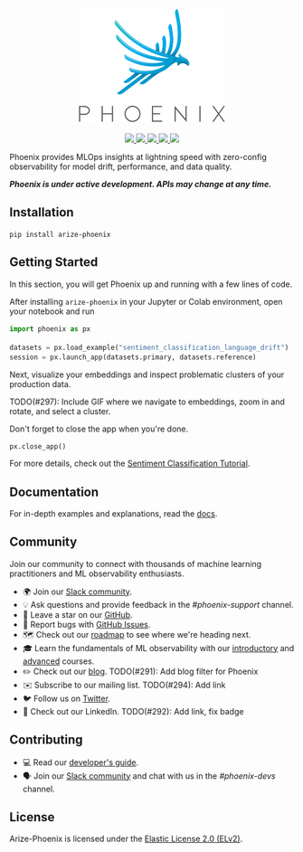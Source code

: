 <p align="center">
    <a target="_blank" href="https://arize.com" style="background:none">
        <img alt="phoenix logo" src="https://github.com/Arize-ai/phoenix/blob/main/assets/phoenix-logo-light.svg" width="auto" height="200"></img>
    </a>
    <br/>
    <br/>
    <a href="https://twitter.com/ArizePhoenix">
        <img src="https://img.shields.io/badge/twitter-%40ArizePhoenix-blue.svg?logo=twitter&logoColor=white"/>
    </a>
    <a href="https://join.slack.com/t/arize-ai/shared_invite/zt-1px8dcmlf-fmThhDFD_V_48oU7ALan4Q">
        <img src="https://img.shields.io/badge/slack-Arize%20AI%20Community-blue.svg?logo=slack"/>
    </a>
    <a href="https://www.linkedin.com/company/arizeai/mycompany/">
        <img src="https://img.shields.io/badge/linkedin-Arize--Phoenix-blue.svg?logo=linkedin"/>
    </a>
    <a href="https://pypi.org/project/arize-phoenix/">
        <img src="https://img.shields.io/pypi/v/arize-phoenix?color=blue">
    </a>
    <a href="https://pypi.org/project/arize-phoenix/">
        <img src="https://img.shields.io/pypi/pyversions/arize-phoenix">
    </a>
</p>

Phoenix provides MLOps insights at lightning speed with zero-config observability for model drift, performance, and data quality.

**_Phoenix is under active development. APIs may change at any time._**

## Installation

```shell
pip install arize-phoenix
```

## Getting Started

In this section, you will get Phoenix up and running with a few lines of code.

After installing `arize-phoenix` in your Jupyter or Colab environment, open your notebook and run

```python
import phoenix as px

datasets = px.load_example("sentiment_classification_language_drift")
session = px.launch_app(datasets.primary, datasets.reference)
```

Next, visualize your embeddings and inspect problematic clusters of your production data.

TODO(#297): Include GIF where we navigate to embeddings, zoom in and rotate, and select a cluster.

Don't forget to close the app when you're done.

```
px.close_app()
```

For more details, check out the [Sentiment Classification Tutorial](./tutorials/sentiment_classification_tutorial.ipynb).

## Documentation

For in-depth examples and explanations, read the [docs](https://docs.arize.com/phoenix).

## Community

Join our community to connect with thousands of machine learning practitioners and ML observability enthusiasts.

-   🌍 Join our [Slack community](https://join.slack.com/t/arize-ai/shared_invite/zt-1px8dcmlf-fmThhDFD_V_48oU7ALan4Q).
-   💡 Ask questions and provide feedback in the _#phoenix-support_ channel.
-   🌟 Leave a star on our [GitHub](https://github.com/Arize-ai/phoenix).
-   🐞 Report bugs with [GitHub Issues](https://github.com/Arize-ai/phoenix/issues).
-   🗺️ Check out our [roadmap](https://github.com/orgs/Arize-ai/projects/45) to see where we're heading next.
-   🎓 Learn the fundamentals of ML observability with our [introductory](https://arize.com/ml-observability-fundamentals/) and [advanced](https://arize.com/blog-course/) courses.
-   ✏️ Check out our [blog](https://arize.com/blog/). TODO(#291): Add blog filter for Phoenix
-   ✉️ Subscribe to our mailing list. TODO(#294): Add link
-   🐦 Follow us on [Twitter](https://twitter.com/ArizePhoenix).
-   👔 Check out our LinkedIn. TODO(#292): Add link, fix badge

## Contributing

-   💻 Read our [developer's guide](./DEVELOPMENT.md).
-   🗣️ Join our [Slack community](https://join.slack.com/t/arize-ai/shared_invite/zt-1px8dcmlf-fmThhDFD_V_48oU7ALan4Q) and chat with us in the _#phoenix-devs_ channel.

## License

Arize-Phoenix is licensed under the [Elastic License 2.0 (ELv2)](./LICENSE).
